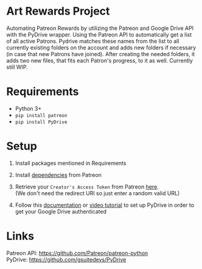 # Art Rewards Project
 Automating Patreon Rewards by utilizing the Patreon and Google Drive API with the PyDrive wrapper.
 Using the Patreon API to automatically get a list of all active Patrons. Pydrive matches these names from the list to all currently existing folders on the account and adds new folders if necessary (in case that new Patrons have joined). After creating the needed folders, it adds two new files, that fits each Patron's progress, to it as well.
 Currently still WIP.
 
 # Requirements
 - Python 3+
 - `pip install patreon`
 - `pip install PyDrive`
 
 # Setup
 1. Install packages mentioned in Requirements
 
 2. Install [dependencies](https://github.com/Patreon/patreon-python/blob/master/setup.py#L12) from Patreon
 
 3. Retrieve your `Creator's Access Token` from Patreon [here](https://www.patreon.com/portal/registration/register-clients).  
      (We don't need the redirect URI so just enter a random valid URL)
      
 4. Follow this [documentation](https://pythonhosted.org/PyDrive/quickstart.html) or [video tutorial](https://www.youtube.com/watch?v=j31iVbkknzM) to set up PyDrive in order to get your Google Drive authenticated
 
 
 
 # Links
 Patreon API: https://github.com/Patreon/patreon-python  
 PyDrive: https://github.com/gsuitedevs/PyDrive

